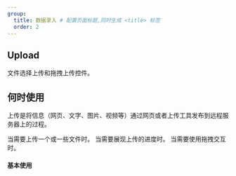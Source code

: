 ```yaml
---
group:
  title: 数据录入 # 配置页面标题,同时生成 <title> 标签
  order: 2
---
```


## Upload
文件选择上传和拖拽上传控件。

## 何时使用
上传是将信息（网页、文字、图片、视频等）通过网页或者上传工具发布到远程服务器上的过程。

当需要上传一个或一些文件时。
当需要展现上传的进度时。
当需要使用拖拽交互时。

#### 基本使用

<code src='./demo/index.tsx'></code>